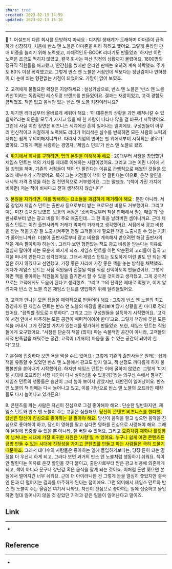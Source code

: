 ```yaml
---
share: true
created: 2023-02-13 14:59
updated: 2023-02-13 15:10
---
```


---

💭
1\. 어설프게 다른 회사를 모방하지 마세요 : 디지털 생태계가 도래하며 아마존이 급격하게 성장하자, 처음에 반스 앤 노블은 아마존을 따라 하려고 했어요. 그렇게 온라인 판매 비중을 늘리기 위해 노력했고, 자체적인 E-BOOK 리더기도 만들었죠. 하지만 이런 노력은 조금도 먹히지 않았고, 결국 회사는 파산 직전의 상황까지 몰렸어요. 1800명의 정규직 직원들을 해고했고, 안간힘을 썼지만 온라인 판매는 오히려 계속 하락했죠. 주가도 80% 이상 폭락했고요. 그렇게 반스 앤 노블은 서점인데 책보다는 장난감이나 연하장이 더 눈에 띄는 형편없는 서점이 되었어요. 가망이 없어 보였죠.

2\. 고객에게 불필요한 확장은 지양하세요 : 설상가상으로, 반스 앤 노블은 ‘반스 앤 노블 키친’이라는 독립적인 레스토랑 브랜드를 만들었어요. 결과는 재앙이었고, 고객 경험도 끔찍했죠. 책은 없고 음식만 있는 반스 앤 노블 키친이라니요?

3\. 위기엔 리더십부터 올바르게 세워야 해요 : ‘이 대혼돈의 상황을 과연 헤쳐나갈 수 있을까?’라는 의문을 모두가 가지고 있을 때 한 사람이 나타나 많을 걸 바꾸기 시작했어요. 그런데 사실 이런 장면은 비즈니스 세계에선 흔히 일어나는 일이에요. 구성원들이 아무리 헌신적이고 처절하게 노력해도 리더가 어리석은 실수를 반복하면 모든 사람의 노력과 지혜는 쉽게 무의미해지니까요. 따라서 기업의 변화는 맨 위에서부터 시작되는 경우가 많아요. 그렇게 책을 사랑하는 경영자, ‘제임스 던트’가 반스 앤 노블로 왔죠.

4\. <mark class="hltr-red">위기에서 회사를 구하려면, 업의 본질을 이해해야 해요</mark> : 20대부터 서점을 창업했던 제임스 던트는 책의 가치를 제대로 이해하는 사람이었어요. 그리고 그는 어린 나이에 서점 창업을 하며, 기존의 서점들이 책이 안 팔린다는 이유로 관행적으로 해왔던 것들을 모조리 깨부수기 시작했어요. 특히 그는 서점들이 책이 안 팔린다는 이유로, 온갖 할인을 내세워 가격 경쟁을 하는 걸 전면적으로 거부했어요. 그는 말했죠. “(책이 가진 가치에 비하면) 저는 책이 비싸다고 전혀 생각하지 않습니다"

5\. <mark class="hltr-red">본질을 지키려면, 이를 방해하는 요소들을 과감하게 제거해야 해요</mark> : 뿐만 아니라, 서점 창업자 제임스 던트는 출판사 등으로부터 받는 프로모션 비용도 거부했어요. 그리고 이는 미친 것처럼 보였죠. 보통의 서점은 ‘소비자로부터 책을 판매해서 얻는 매출’과 ‘출판사로부터 받는 광고 비용’이 주요 매출인데.. 그 한 축을 날려버린 셈이니까요. 근데 제임스 던트는 이런 출판사와의 거래가 악마의 거래라고 생각했어요. 서점에서 광고 비용을 받는 책을 가장 잘 노출시켜주면 정말 고객들에게 필요한 책을 노출시킬 수 있는 기회가 줄어드니까요. 더불어 출판사로부터 광고 비용을 계속해서 받으려면 해당 출판사의 책을 계속 팔아줘야 하는데.. 그러다 보면 형편없는 책도 광고 비용을 받는다는 이유로 열심히 팔아야 하는 모순에 빠지게 되죠. 제임스 던트를 이런 악순환의 고리들이 결국 고객을 떠나게 만든다고 생각했어요. 그래서 제임스 던트는 도도하게 이런 말도 안 되는 게임은 하지 않겠다고 선언했고, 가장 좋은 자리에 가장 좋은 책을 놓는 방식을 채택했죠. 게다가 제임스 던트는 서점 직원들이 진열될 책을 직접 선택하도록 만들었어요. 그렇게 하면 책을 좋아하는 직원들이 일을 즐기면서 할 수 있을 것이라고 생각했고, 그게 궁극적으로는 고객에게도 도움이 된다고 생각했죠. 그리고 그의 전략은 제대로 먹혔고, 이게 알려지자 반스 앤 노블 측은 제임스 던트를 영입하기 위해 달려들었어요.

6\. 고객과 만나는 모든 접점을 매력적으로 만들어야 해요 : 그렇게 반스 앤 노블의 최고경영자가 된 제임스 던트는 반스 앤 노블의 매장을 둘러보며 당시 상황을 한 마디로 정리했어요. “끔찍할 정도로 지루하다". 그리고 그는 구성원들을 설득하기 시작했어요. ‘고객이 서점 안에서 마주하는 모든 공간이 매력적이어야 한다’고요. 그렇게 책장에 꽂힌 모든 책을 꺼내서 그게 진열할 가치가 있는지를 평가하게 만들었죠. 또한, 제임스 던트는 직원들에게 요구했어요. “서점은 단순히 책을 (많이) 파는 속물적인 공간이 아니라, 고객들의 지적 만족감을 채워주는 공간, 고객이 (기꺼이) 마음을 줄 수 있는 공간이 되어야 한다”고요.

7\. 본질에 집중하다 보면 욕을 먹을 수도 있어요 : 그렇게 기존의 출판사들은 원래는 쉽게 책을 유통할 수 있었던 반스 앤 노블에서 광고도 받지 않고, 책 선정도 까다롭게 하자 불평불만을 쏟아내기 시작했어요. 하지만 제임스 던트는 이에 굴하지 않았죠. 그렇게 ‘디지털 시대에 오프라인 서점 체인이 다시 살아남을 수 있을까?’라는 의구심 속에서 펼쳐진 제임스 던트의 행동들은 승산이 그리 높아 보이지 않았지만, 대반전이 일어났어요. 반스 앤 노블의 책 판매는 다시 늘어나고 있고, 이를 기반으로 반스 앤 노블의 오프라인 매장들도 다시 늘어나고 있거든요!

8\. 콘텐츠를 파는 사람은 자신이 진심으로 그걸 좋아해야 해요 : 단순한 일반화지만, 제임스 던트와 반스 앤 노블이 주는 교훈은 심플해요. <mark class="hltr-red">당신이 콘텐츠 비즈니스를 한다면, 당신은 당신이 진심으로 좋아하는 걸 팔아야 해요.</mark> 당신이 음악을 팔고 싶으면 음악을 진심으로 좋아해야 하고, 당신이 영화를 팔고 싶다면 영화를 진심으로 사랑해야 해요. 그래야 본질에 집중할 수 있을 뿐 아니라, 잘 버틸 수 있어요. 그리고 <mark class="hltr-red">요즘처럼 재화나 플랫폼이 넘쳐나는 시대에 가장 희귀한 자원은 ‘사랑'일 수 있어요.</mark> <mark class="hltr-red">누구나 쉽게 어떤 콘텐츠든 금방 만들 수 있는 시대에 진정성을 가지고 콘텐츠를 만들고 파는 사람들은 극히 드물기 때문이죠.</mark> 그래서 대다수의 사람들은 좋아하는 일에 몰입하기보다는, 당장 돈이 되는 결정을 더 우선시 하게 되고, 그러다 보면 과거의 반스 앤 노블처럼 행동하기 쉬워요. 책이 안 팔린다는 이유로 온갖 할인을 갖다 붙이고, 출판사로부터 받은 광고 비용에 의존하게 되고, 책이 아니라 문구나 장난감 혹은 음식을 팔게 되는 것이죠. 이처럼 돈만 쫓으면 본질에서 멀어지긴 너무 쉬워요. 근데 더 아이러니한 건 그렇게 돈을 열심히 쫓았지만 결국엔 돈과 더 멀어지는 결과를 마주하게 된다는 점이에요. 그런 의미에서 제임스 던트와 반스 앤 노블이 주는 울림은 여기서 나와요. 자신이 진심으로 좋아하는 일에 집중하고 몰입하면 절대 일어나지 않을 것 같았던 기적과 같은 일들이 일어난다고 말이죠.




## Link
---
- 


## Reference
---
- 
